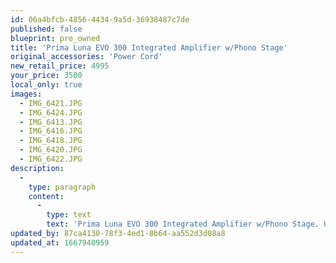 ```yaml
---
id: 06a4bfcb-4856-4434-9a5d-36938487c7de
published: false
blueprint: pre_owned
title: 'Prima Luna EVO 300 Integrated Amplifier w/Phono Stage'
original_accessories: 'Power Cord'
new_retail_price: 4995
your_price: 3500
local_only: true
images:
  - IMG_6421.JPG
  - IMG_6424.JPG
  - IMG_6413.JPG
  - IMG_6416.JPG
  - IMG_6418.JPG
  - IMG_6420.JPG
  - IMG_6422.JPG
description:
  -
    type: paragraph
    content:
      -
        type: text
        text: 'Prima Luna EVO 300 Integrated Amplifier w/Phono Stage. Unit is in like-new condition, less one small scratch on the back of the top panel. Includes optional phono stage. Sold as new for $4,995.00'
updated_by: 87ca4130-78f3-4ed1-8b64-aa552d3d08a8
updated_at: 1667940959
---
```

